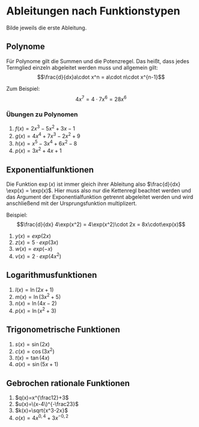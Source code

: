 # Ableitungen nach Funktionstypen
Bilde jeweils die erste Ableitung.

## Polynome

Für Polynome gilt die Summen und die Potenzregel. Das heißt, dass jedes Termglied einzeln abgeleitet werden muss und allgemein gilt: 
$$\frac{d}{dx}a\cdot x^n = a\cdot n\cdot x^{n-1}$$

Zum Beispiel:
$$4x^7 = 4\cdot7 x^6 = 28 x^6$$

### Übungen zu Polynomen

   1. $f(x) = 2x^3 - 5x^2 + 3x - 1$
   2. $g(x) = 4x^4 + 7x^3 - 2x^2 + 9$
   3. $h(x) = x^5 - 3x^4 + 6x^2 - 8$
   4. $p(x) = 3x^2 + 4x + 1$

## Exponentialfunktionen
Die Funktion $\exp(x)$ ist immer gleich ihrer Ableitung also $\frac{d}{dx} \exp(x) = \exp(x)$. Hier muss also nur die Kettenregl beachtet werden und das Argument der Exponentialfunktion getrennt abgeleitet werden und wird anschließend mit der Ursprungsfunktion multiplizert.

Beispiel:
$$\frac{d}{dx} 4\exp(x^2) = 4\exp(x^2)\cdot 2x = 8x\cdot\exp(x)$$

   1. $y(x) = exp(2x)$
   2. $z(x) = 5\cdot exp(3x)$
   3. $w(x) = exp(-x)$
   4. $v(x) = 2\cdot exp(4x^2)$

## Logarithmusfunktionen

   1. $l(x) = \ln(2x + 1)$
   2. $m(x) = \ln(3x^2 + 5)$
   3. $n(x) = \ln(4x - 2)$
   4. $p(x) = \ln(x^2 + 3)$

## Trigonometrische Funktionen

   1. $s(x) = \sin(2x)$
   2. $c(x) = \cos(3x^2)$
   3. $t(x) = \tan(4x)$
   4. $a(x) = \sin(5x+1)$
  
## Gebrochen rationale Funktionen

   1. $q(x)=x^{\frac12}+3$
   2. $u(x)=\(x-4\)^{-\frac23}$
   3. $k(x)=\sqrt{x^3-2x}$
   4. $o(x)=4x^{0,4}+3x^{-0,2}$

